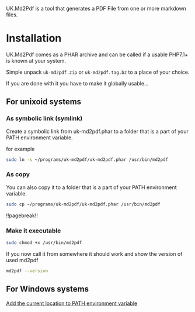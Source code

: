 UK.Md2Pdf is a tool that generates a PDF File from one or more markdown files.


# Installation

UK.Md2Pdf comes as a PHAR archive and can be called if a usable PHP7.1+ is known at your system.

Simple unpack `uk-md2pdf.zip` or `uk-md2pdf.tag.bz` to a place of your choice.

If you are done with it you have to make it globally usable…
 
## For unixoid systems

### As symbolic link (symlink)

Create a symbolic link from uk-md2pdf.phar to a folder that is a part of your PATH environment variable.

for example

```bash
sudo ln -s ~/programs/uk-md2pdf/uk-md2pdf.phar /usr/bin/md2pdf
```

### As copy

You can also copy it to a folder that is a part of your PATH environment variable.

```bash
sudo cp ~/programs/uk-md2pdf/uk-md2pdf.phar /usr/bin/md2pdf
```

!!pagebreak!!

### Make it executable

```bash
sudo chmod +x /usr/bin/md2pdf
```

If you now call it from somewhere it should work and show the version of used md2pdf

```bash
md2pdf --version
```

## For Windows systems

[Add the current location to PATH environment variable](https://www.howtogeek.com/118594/how-to-edit-your-system-path-for-easy-command-line-access/)
